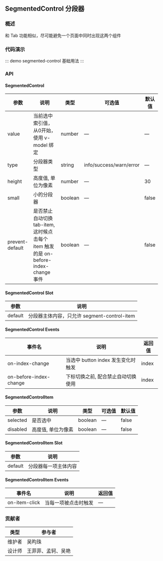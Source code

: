 ## SegmentedControl 分段器

### 概述

和 Tab 功能相似，尽可能避免一个页面中同时出现这两个组件

### 代码演示

::: demo segmented-control
基础用法
:::

### API

#### SegmentedControl
| 参数      | 说明          | 类型      | 可选值                           | 默认值  |
|---------- |-------------- |---------- |--------------------------------  |-------- |
| value | 当前选中索引值，从0开始，使用 v-model 绑定 | number | — | — |
| type | 分段器类型 | string | info/success/warn/error | — | — |
| height | 高度值, 单位为像素 | number | — | 30 |
| small | 小的分段器 | boolean |  —  | false |
| prevent-default | 是否禁止自动切换 tab-item, 这时候点击每个 item 触发的是 on-before-index-change 事件 | boolean | — | false |

#### SegmentedControl Slot
| 参数      | 说明          |
|---------- |-------------- |
| default | 分段器主体内容，只允许 segment-control-item |

#### SegmentedControl Events
| 事件名      | 说明          | 返回值                           |
|---------- |-------------- |--------------------------------  |
| on-index-change | 当选中 button index 发生变化时触发 | index |
| on-before-index-change	 | 下标切换之前, 配合禁止自动切换使用 | index |

#### SegmentedControlItem
| 参数      | 说明          | 类型      | 可选值                           | 默认值  |
|---------- |-------------- |---------- |--------------------------------  |-------- |
| selected | 是否选中 | boolean | — | false |
| disabled | 高度值, 单位为像素 | boolean | — | false |

#### SegmentedControlItem Slot
| 参数      | 说明          |
|---------- |-------------- |
| default | 分段器每一项主体内容 |

#### SegmentedControlItem Events
| 事件名      | 说明          | 返回值                           |
|---------- |-------------- |--------------------------------  |
| on-item-click | 当每一项被点击时触发  | — |

### 贡献者
| 类型       | 参与者                          |
|---------- |--------------------------------  |
| 维护者 | 吴昀珠 |
| 设计师 | 王菲菲、孟轲、吴艳 |

